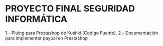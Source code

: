 # PROYECTO FINAL SEGURIDAD INFORMÁTICA
1.- Pluing para Prestashop de Kushki (Codigo Fuente).
2.- Documentación para implementar paypal en Prestashop

